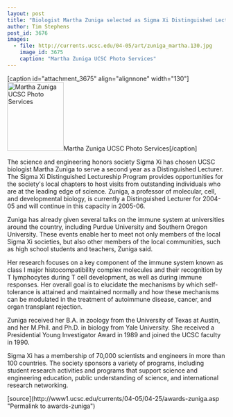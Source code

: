 ```yaml
---
layout: post
title: "Biologist Martha Zuniga selected as Sigma Xi Distinguished Lecturer"
author: Tim Stephens
post_id: 3676
images:
  - file: http://currents.ucsc.edu/04-05/art/zuniga_martha.130.jpg
    image_id: 3675
    caption: "Martha Zuniga UCSC Photo Services"
---
```


[caption id="attachment_3675" align="alignnone" width="130"]<a href="http://localhost/mysite/wp-content/uploads/2005/04/zuniga_martha.130.jpg"><img class="size-full wp-image-3675" src="http://localhost/mysite/wp-content/uploads/2005/04/zuniga_martha.130.jpg" alt="Martha Zuniga UCSC Photo Services" width="130" height="158" /></a>Martha Zuniga UCSC Photo Services[/caption]
<a name="content" id="content"></a>
<p>
  The science and engineering honors society Sigma Xi has chosen UCSC biologist Martha Zuniga to serve a second year as a Distinguished Lecturer. The Sigma Xi Distinguished Lectureship Program provides opportunities for the society's local chapters to host visits from outstanding individuals who are at the leading edge of science. Zuniga, a professor of molecular, cell, and developmental biology, is currently a Distinguished Lecturer for 2004-05 and will continue in this capacity in 2005-06.
</p>
<p>
  Zuniga has already given several talks on the immune system at universities around the country, including Purdue University and Southern Oregon University. These events enable her to meet not only members of the local Sigma Xi societies, but also other members of the local communities, such as high school students and teachers, Zuniga said.
</p>
<p>
  Her research focuses on a key component of the immune system known as class I major histocompatibility complex molecules and their recognition by T lymphocytes during T cell development, as well as during immune responses. Her overall goal is to elucidate the mechanisms by which self-tolerance is attained and maintained normally and how these mechanisms can be modulated in the treatment of autoimmune disease, cancer, and organ transplant rejection.
</p>
<p>
  Zuniga received her B.A. in zoology from the University of Texas at Austin, and her M.Phil. and Ph.D. in biology from Yale University. She received a Presidential Young Investigator Award in 1989 and joined the UCSC faculty in 1990.
</p>
<p>
  Sigma Xi has a membership of 70,000 scientists and engineers in more than 100 countries. The society sponsors a variety of programs, including student research activities and programs that support science and engineering education, public understanding of science, and international research networking.
</p>
[source](http://www1.ucsc.edu/currents/04-05/04-25/awards-zuniga.asp "Permalink to awards-zuniga")
